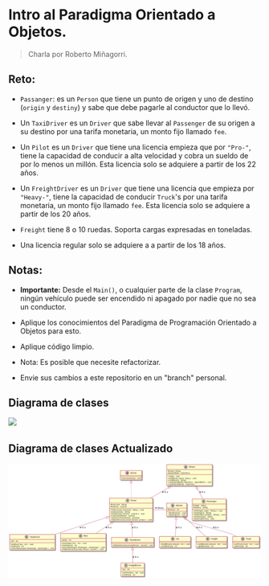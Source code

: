 # Intro al Paradigma Orientado a Objetos.
> Charla por Roberto Miñagorri.

## Reto:

- `Passanger`: es un `Person` que tiene un punto de origen y uno de destino (`origin` y `destiny`) y sabe que debe pagarle al conductor que lo llevó.

- Un `TaxiDriver` es un `Driver` que sabe llevar al `Passenger` de su origen a su destino por una tarifa monetaria, un monto fijo llamado `fee`.

- Un `Pilot` es un `Driver` que tiene una licencia empieza que por `"Pro-"`, tiene la capacidad de conducir a alta velocidad y cobra un sueldo de por lo menos un millón. Esta licencia solo se adquiere a partir de los 22 años.

- Un `FreightDriver` es un `Driver` que tiene una licencia que empieza por `"Heavy-"`, tiene la capacidad de conducir `Truck`'s por una tarifa monetaria, un monto fijo llamado `fee`. Esta licencia solo se adquiere a partir de los 20 años.

- `Freight` tiene 8 o 10 ruedas. Soporta cargas expresadas en toneladas.

- Una licencia regular solo se adquiere a a partir de los 18 años.


## Notas:

- __Importante:__ Desde el `Main()`, o cualquier parte de la clase `Program`, ningún vehículo puede ser encendido ni apagado por nadie que no sea un conductor.

- Aplique los conocimientos del Paradigma de Programación Orientado a Objetos para esto.

- Aplique código limpio.

- Nota: Es posible que necesite refactorizar.

- Envie sus cambios a este repositorio en un "branch" personal.

## Diagrama de clases


![](./ClassDiagram.png)


## Diagrama de clases Actualizado


![](./ClassDiagram2.png)
